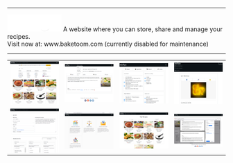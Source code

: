 <hr>
<img width="125" src="https://github.com/gubrus50/BakeToom/blob/master/staticfiles/recipes/img/baketoom_logo.png"/>
A website where you can store, share and manage your recipes.<br>
Visit now at: www.baketoom.com (currently disabled for maintenance)
<hr>
<table>
  <tr>
    <td><img src="https://github.com/gubrus50/BakeToom/blob/master/showcase/baketoom_0.png"/></td>
    <td><img src="https://github.com/gubrus50/BakeToom/blob/master/showcase/baketoom_1.png"/></td>
    <td><img src="https://github.com/gubrus50/BakeToom/blob/master/showcase/baketoom_2.png"/></td>
    <td><img src="https://github.com/gubrus50/BakeToom/blob/master/showcase/baketoom_3.png"/></td>
  </tr>
  <tr>
    <td><img src="https://github.com/gubrus50/BakeToom/blob/master/showcase/baketoom_4.png"/></td>
    <td><img src="https://github.com/gubrus50/BakeToom/blob/master/showcase/baketoom_5.png"/></td>
    <td><img src="https://github.com/gubrus50/BakeToom/blob/master/showcase/baketoom_6.png"/></td>
    <td><img src="https://github.com/gubrus50/BakeToom/blob/master/showcase/baketoom_7.png"/></td>
  </tr>
</table>

